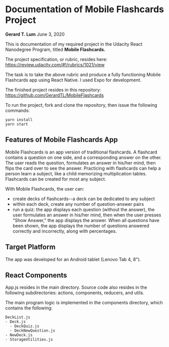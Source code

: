 # Documentation of Mobile Flashcards Project
**Gerard T. Lum**
June 3, 2020

This is documentation of my required project in the Udacity React Nanodegree Program, titled **Mobile Flashcards.**

The project specification, or rubric, resides here:
https://review.udacity.com/#!/rubrics/1021/view

The task is to take the above rubric and produce a fully functioning Mobile Flashcards app using React Native.  I used Expo for development.

The finished project resides in this repository:
https://github.com/GerardTL/MobileFlashcards

To run the project, fork and clone the repository, then issue the following commands:
```
yarn install
yarn start
```

## Features of Mobile Flashcards App
Mobile Flashcards is an app version of traditional flashcards.  A flashcard contains a question on one side, and a corresponding answer on the other.  The user reads the question, formulates an answer in his/her mind, then flips the card over to see the answer.  Practicing with flashcards can help a person learn a subject, like a child memorizing multiplication tables.  Flashcards can be created for most any subject.

With Mobile Flashcards, the user can:
- create decks of flashcards--a deck can be dedicated to any subject
- within each deck, create any number of question-answer pairs
- run a quiz: the app displays each question (without the answer), the user formulates an answer in his/her mind, then when the user presses "Show Answer," the app displays the answer.  When all questions have been shown, the app displays the number of questions answered correctly and incorrectly, along with percentages.

## Target Platform
The app was developed for an Android tablet (Lenovo Tab 4, 8").

## React Components
App.js resides in the main directory.  Source code also resides in the following subdirectories: actions, components, reducers, and utils.

The main program logic is implemented in the components directory, which contains the following:
```
DeckList.js
- Deck.js
  - DeckQuiz.js
  - DeckNewQuestion.js
- NewDeck.js
- StorageUtilities.js
```
